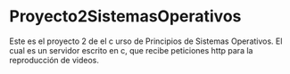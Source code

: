 # Proyecto2SistemasOperativos
Este es el proyecto 2 de el c urso de Principios de Sistemas Operativos. El cual es un servidor escrito en c, que recibe peticiones http para la reproducción de videos.
